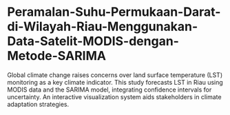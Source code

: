 # Peramalan-Suhu-Permukaan-Darat-di-Wilayah-Riau-Menggunakan-Data-Satelit-MODIS-dengan-Metode-SARIMA
Global climate change raises concerns over land surface temperature (LST) monitoring as a key climate indicator. This study forecasts LST in Riau using MODIS data and the SARIMA model, integrating confidence intervals for uncertainty. An interactive visualization system aids stakeholders in climate adaptation strategies.
